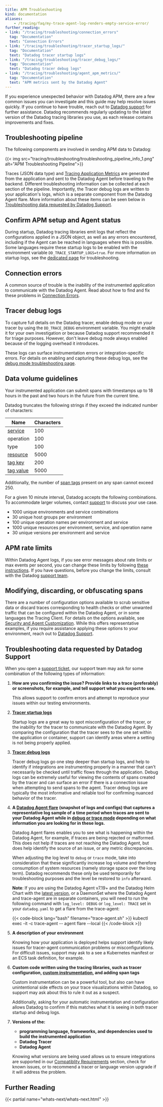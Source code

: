 ```yaml
---
title: APM Troubleshooting
kind: documentation
aliases:
    - /tracing/faq/my-trace-agent-log-renders-empty-service-error/
further_reading:
- link: "/tracing/troubleshooting/connection_errors"
  tag: "Documentation"
  text: "Connection Errors"
- link: "/tracing/troubleshooting/tracer_startup_logs/"
  tag: "Documentation"
  text: "Datadog tracer startup logs"
- link: "/tracing/troubleshooting/tracer_debug_logs/"
  tag: "Documentation"
  text: "Datadog tracer debug logs"
- link: "/tracing/troubleshooting/agent_apm_metrics/"
  tag: "Documentation"
  text: "APM metrics sent by the Datadog Agent"
---
```


If you experience unexpected behavior with Datadog APM, there are a few common issues you can investigate and this guide may help resolve issues quickly. If you continue to have trouble, reach out to [Datadog support][1] for further assistance. Datadog recommends regularly updating to the latest version of the Datadog tracing libraries you use, as each release contains improvements and fixes.

## Troubleshooting pipeline

The following components are involved in sending APM data to Datadog:

{{< img src="tracing/troubleshooting/troubleshooting_pipeline_info_1.png" alt="APM Troubleshooting Pipeline">}}

Traces (JSON data type) and [Tracing Application Metrics][2] are generated from the application and sent to the Datadog Agent before traveling to the backend. Different troubleshooting information can be collected at each section of the pipeline. Importantly, the Tracer debug logs are written to your application's logs, which is a separate component from the Datadog Agent flare. More information about these items can be seen below in [Troubleshooting data requested by Datadog Support](#troubleshooting-data-requested-by-datadog-support).

## Confirm APM setup and Agent status

During startup, Datadog tracing libraries emit logs that reflect the configurations applied in a JSON object, as well as any errors encountered, including if the Agent can be reached in languages where this is possible. Some languages require these startup logs to be enabled with the environment variable `DD_TRACE_STARTUP_LOGS=true`. For more information on startup logs, see the [dedicated page][3] for troubleshooting.

## Connection errors

A common source of trouble is the inability of the instrumented application to communicate with the Datadog Agent. Read about how to find and fix these problems in [Connection Errors][4].

## Tracer debug logs

To capture full details on the Datadog tracer, enable debug mode on your tracer by using the `DD_TRACE_DEBUG` environment variable. You might enable it for your own investigation or because Datadog support recommended it for triage purposes. However, don't leave debug mode always enabled because of the logging overhead it introduces.

These logs can surface instrumentation errors or integration-specific errors. For details on enabling and capturing these debug logs, see the [debug mode troubleshooting page][5].

## Data volume guidelines

Your instrumented application can submit spans with timestamps up to 18 hours in the past and two hours in the future from the current time.

Datadog truncates the following strings if they exceed the indicated number of characters:

| Name         | Characters |
|--------------|------------|
| [service][6]    |  100       |
| operation    |  100       |
| type         |  100       |
| [resource][7]   |  5000      |
| [tag key][8]    |  200       |
| [tag value][8]  |  5000      |

Additionally, the number of [span tags][8] present on any span cannot exceed 250.

For a given 10 minute interval, Datadog accepts the following combinations. To accommodate larger volumes, contact [support][1] to discuss your use case.

- 1000 unique environments and service combinations
- 30 unique host groups per environment
- 100 unique operation names per environment and service
- 1000 unique resources per environment, service, and operation name
- 30 unique versions per environment and service

## APM rate limits

Within Datadog Agent logs, if you see error messages about rate limits or max events per second, you can change these limits by following [these instructions][9]. If you have questions, before you change the limits, consult with the Datadog [support team][1].

## Modifying, discarding, or obfuscating spans

There are a number of configuration options available to scrub sensitive data or discard traces corresponding to health checks or other unwanted traffic that can be configured within the Datadog Agent, or in some languages the Tracing Client. For details on the options available, see [Security and Agent Customization][10]. While this offers representative examples, if you require assistance applying these options to your environment, reach out to [Datadog Support][1].

## Troubleshooting data requested by Datadog Support

When you open a [support ticket][1], our support team may ask for some combination of the following types of information:

1. **How are you confirming the issue? Provide links to a trace (preferably) or screenshots, for example, and tell support what you expect to see.**

    This allows support to confirm errors and attempt to reproduce your issues within our testing environments.

2. **[Tracer startup logs](#confirm-apm-setup-and-agent-status)**

    Startup logs are a great way to spot misconfiguration of the tracer, or the inability for the tracer to communicate with the Datadog Agent. By comparing the configuration that the tracer sees to the one set within the application or container, support can identify areas where a setting is not being properly applied.

3. **[Tracer debug logs](#tracer-debug-logs)**

    Tracer debug logs go one step deeper than startup logs, and help to identify if integrations are instrumenting properly in a manner that can't necessarily be checked until traffic flows through the application. Debug logs can be extremely useful for viewing the contents of spans created by the tracer and can surface an error if there is a connection issue when attempting to send spans to the agent. Tracer debug logs are typically the most informative and reliable tool for confirming nuanced behavior of the tracer.

4. **A [Datadog Agent flare][11] (snapshot of logs and configs) that captures a representative log sample of a time period when traces are sent to your Datadog Agent while in [debug or trace mode][12] depending on what information you are looking for in these logs.**

    Datadog Agent flares enables you to see what is happening within the Datadog Agent, for example, if traces are being rejected or malformed. This does not help if traces are not reaching the Datadog Agent, but does help identify the source of an issue, or any metric discrepancies.

    When adjusting the log level to `debug` or `trace` mode, take into consideration that these significantly increase log volume and therefore consumption of system resources (namely storage space over the long term). Datadog recommends these only be used temporarily for troubleshooting purposes and the level be restored to `info` afterward.

    **Note**: If you are using the Datadog Agent v7.19+ and the Datadog Helm Chart with the [latest version][9], or a DaemonSet where the Datadog Agent and trace-agent are in separate containers, you will need to run the following command with `log_level: DEBUG` or `log_level: TRACE` set in your `datadog.yaml` to get a flare from the trace-agent:

    {{< code-block lang="bash" filename="trace-agent.sh" >}}
kubectl exec -it <agent-pod-name> -c trace-agent -- agent flare <case-id> --local
    {{< /code-block >}}

5. **A description of your environment**

    Knowing how your application is deployed helps support identify likely issues for tracer-agent communication problems or misconfigurations. For difficult issues, support may ask to a see a Kubernetes manifest or an ECS task definition, for example.

6. **Custom code written using the tracing libraries, such as tracer configuration, [custom instrumentation][13], and adding span tags**

    Custom instrumentation can be a powerful tool, but also can have unintentional side effects on your trace visualizations within Datadog, so support may ask about this to rule it out as a suspect.  
    
    Additionally, asking for your automatic instrumentation and configuration allows Datadog to confirm if this matches what it is seeing in both tracer startup and debug logs.

7. **Versions of the:**
   * **programming language, frameworks, and dependencies used to build the instrumented application**
   * **Datadog Tracer**
   * **Datadog Agent**

    Knowing what versions are being used allows us to ensure integrations are supported in our [Compatiblity Requirements][14] section, check for known issues, or to recommend a tracer or language version upgrade if it will address the problem.

## Further Reading

{{< partial name="whats-next/whats-next.html" >}}

[1]: /help/
[2]: /tracing/guide/metrics_namespace/
[3]: /tracing/troubleshooting/tracer_startup_logs/
[4]: /tracing/troubleshooting/connection_errors/
[5]: /tracing/troubleshooting/tracer_debug_logs/
[6]: /tracing/visualization/#services
[7]: /tracing/visualization/#resources
[8]: /tracing/visualization/#span-tags
[9]: /tracing/troubleshooting/agent_rate_limits
[10]: /tracing/custom_instrumentation/agent_customization
[11]: /agent/troubleshooting/send_a_flare/?tab=agentv6v7
[12]: /agent/troubleshooting/debug_mode/?tab=agentv6v7
[13]: /tracing/custom_instrumentation/
[14]: /tracing/compatibility_requirements/
